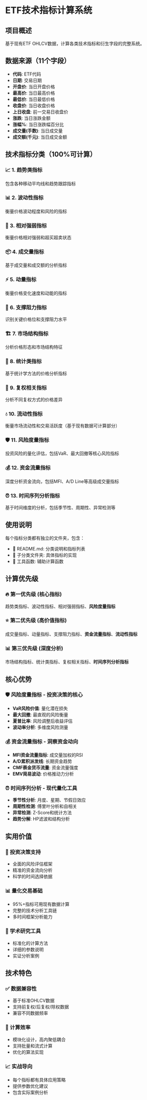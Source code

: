 # ETF技术指标计算系统

## 项目概述
基于现有ETF OHLCV数据，计算各类技术指标和衍生字段的完整系统。

## 数据来源（11个字段）
- **代码**: ETF代码
- **日期**: 交易日期  
- **开盘价**: 当日开盘价格
- **最高价**: 当日最高价格
- **最低价**: 当日最低价格
- **收盘价**: 当日收盘价格
- **上日收盘**: 前一交易日收盘价
- **涨跌**: 当日涨跌金额
- **涨幅%**: 当日涨跌幅百分比
- **成交量(手数)**: 当日成交量
- **成交额(千元)**: 当日成交金额

## 技术指标分类（100%可计算）

### 📈 1. 趋势类指标
包含各种移动平均线和趋势跟踪指标

### 📊 2. 波动性指标  
衡量价格波动程度和风险的指标

### 💪 3. 相对强弱指标
衡量价格相对强弱和超买超卖状态

### 📦 4. 成交量指标
基于成交量和成交额的分析指标

### ⚡ 5. 动量指标
衡量价格变化速度和动能的指标

### 🎯 6. 支撑阻力指标
识别关键价格位和支撑阻力水平

### 🏗️ 7. 市场结构指标
分析价格形态和市场结构特征

### 📐 8. 统计类指标
基于统计学方法的价格分析指标

### 🔄 9. 复权相关指标
分析不同复权方式的价格差异

### 💧 10. 流动性指标
衡量市场流动性和交易活跃度（基于现有数据可计算部分）

### 🛡️ 11. 风险度量指标
投资风险的量化评估，包括VaR、最大回撤等核心风险指标

### 💰 12. 资金流量指标
深度分析资金流向，包括MFI、A/D Line等高级成交量指标

### ⏰ 13. 时间序列分析指标
基于时间维度的分析，包括季节性、周期性、异常检测等

## 使用说明

每个指标分类都有独立的文件夹，包含：
- 📝 README.md: 分类说明和指标列表
- 📁 子分类文件夹: 具体指标的实现
- 🔧 工具函数: 辅助计算函数

## 计算优先级

### 🔥 第一优先级 (核心指标)
趋势类指标、波动性指标、相对强弱指标、**风险度量指标**

### ⭐ 第二优先级 (高价值指标)
成交量指标、动量指标、支撑阻力指标、**资金流量指标**、**流动性指标**

### 📊 第三优先级 (深度分析)
市场结构指标、统计类指标、复权相关指标、**时间序列分析指标**

## 核心优势

### 🛡️ 风险度量指标 - 投资决策的核心
- **VaR风险价值**: 量化潜在损失
- **最大回撤**: 最直观的风险衡量
- **夏普比率**: 风险调整后收益评估
- **波动率分析**: 多维度风险测量

### 💰 资金流量指标 - 洞察资金动向  
- **MFI资金流量指标**: 成交量加权的RSI
- **A/D累积派发线**: 长期资金趋势
- **CMF蔡金货币流量**: 资金流量强度
- **EMV简易波动**: 价格推动力分析

### ⏰ 时间序列分析 - 现代量化工具
- **季节性分析**: 月度、星期、节假日效应
- **周期性检测**: 傅里叶分析和自相关
- **异常检测**: Z-Score和统计方法
- **趋势分解**: HP滤波和结构分析

## 实用价值

### 🎯 投资决策支持
- 全面的风险评估框架
- 精准的资金流向分析  
- 科学的时间选择依据

### 📊 量化交易基础
- 95%+指标可用现有数据计算
- 完整的技术分析工具链
- 多时间框架分析能力

### 🔬 学术研究工具
- 标准化的计算方法
- 详细的参数说明
- 实证分析案例

## 技术特色

### ✅ 数据兼容性
- 基于标准OHLCV数据
- 支持前复权/后复权/除权数据
- 兼容不同数据频率

### 🚀 计算效率
- 模块化设计，高内聚低耦合
- 支持批量和流式计算
- 优化的算法实现

### 📈 实战导向
- 每个指标都有具体应用策略
- 提供参数优化建议
- 包含实际案例分析 